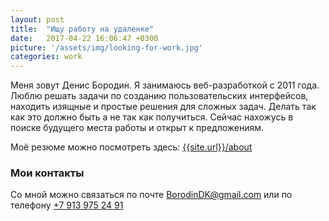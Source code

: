 ```yaml
---
layout: post
title:  "Ищу работу на удаленке"
date:   2017-04-22 16:06:47 +0300
picture: '/assets/img/looking-for-work.jpg'
categories: work
---
```


Меня зовут Денис Бородин. Я занимаюсь веб-разработкой с 2011 года.
Люблю решать задачи по созданию пользовательских интерфейсов,
находить изящные и простые решения для сложных задач.
Делать так как это должно быть а не так как получиться.
Сейчас нахожусь в поиске будущего места работы и открыт к предложениям.

Моë резюме можно посмотреть здесь: [{{site.url}}/about](/about)

### Мои контакты
Со мной можно связаться по почте [BorodinDK@gmail.com](mailto:borodindk@gmail.com) или по телефону [+7 913 975 24 91](tel:79139752491)
